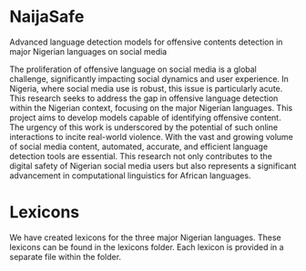 # NaijaSafe
Advanced language detection models for offensive contents detection in major Nigerian languages on social media


The proliferation of offensive language on social media is a global challenge, significantly impacting social dynamics and user experience. In Nigeria, where social media use is robust, this issue is particularly acute. This research seeks to address the gap in offensive language detection within the Nigerian context, focusing on the major Nigerian languages. This project aims to develop models capable of identifying offensive content. The urgency of this work is underscored by the potential of such online interactions to incite real-world violence. With the vast and growing volume of social media content, automated, accurate, and efficient language detection tools are essential. This research not only contributes to the digital safety of Nigerian social media users but also represents a significant advancement in computational linguistics for African languages.


# Lexicons
We have created lexicons for the three major Nigerian languages. These lexicons can be found in the lexicons folder. Each lexicon is provided in a separate file within the folder.
